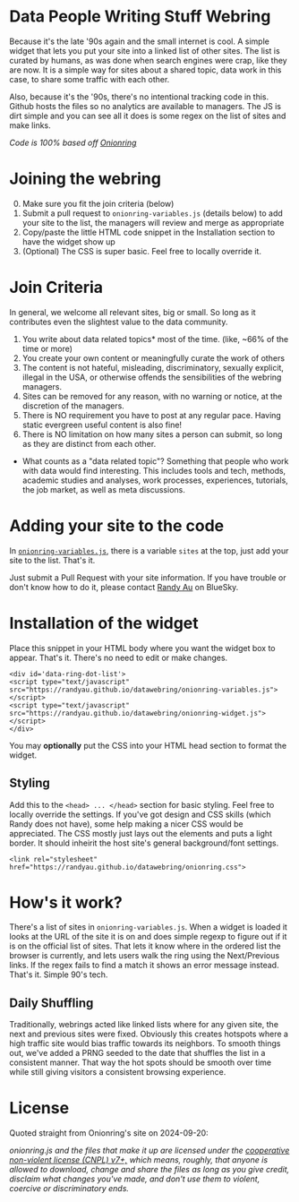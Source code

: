# Data People Writing Stuff Webring

Because it's the late '90s again and the small internet is cool.
A simple widget that lets you put your site into a linked list of other sites. 
The list is curated by humans, as was done when search engines were crap, like they are now.
It is a simple way for sites about a shared topic, data work in this case, to share some traffic with each other.

Also, because it's the '90s, there's no intentional tracking code in this. 
Github hosts the files so no analytics are available to managers. 
The JS is dirt simple and you can see all it does is some regex on the list of sites and make links.

_Code is 100% based off [Onionring](https://garlic.garden/onionring)_

# Joining the webring

0. Make sure you fit the join criteria (below)
1. Submit a pull request to `onionring-variables.js` (details below) to add your site to the list, the managers will review and merge as appropriate
2. Copy/paste the little HTML code snippet in the Installation section to have the widget show up
3. (Optional) The CSS is super basic. Feel free to locally override it.

# Join Criteria

In general, we welcome all relevant sites, big or small. So long as it contributes even the slightest value to the data community.

1. You write about data related topics* most of the time. (like, ~66% of the time or more)
2. You create your own content or meaningfully curate the work of others
3. The content is not hateful, misleading, discriminatory, sexually explicit, illegal in the USA, or otherwise offends the sensibilities of the webring managers.
4. Sites can be removed for any reason, with no warning or notice, at the discretion of the managers.
5. There is NO requirement you have to post at any regular pace. Having static evergreen useful content is also fine!
6. There is NO limitation on how many sites a person can submit, so long as they are distinct from each other.

* What counts as a "data related topic"? Something that people who work with data would find interesting.
This includes tools and tech, methods, academic studies and analyses, work processes, experiences, tutorials, the job market, as well as meta discussions.

# Adding your site to the code

In [`onionring-variables.js`](https://github.com/randyau/datawebring/blob/main/onionring-variables.js#L9), there is a variable `sites` at the top, just add your site to the list. That's it.

Just submit a Pull Request with your site information. 
If you have trouble or don't know how to do it, please contact [Randy Au](https://bsky.app/profile/randyau.com) on BlueSky.

# Installation of the widget

Place this snippet in your HTML body where you want the widget box to appear. That's it.
There's no need to edit or make changes.

```
<div id='data-ring-dot-list'>
<script type="text/javascript" src="https://randyau.github.io/datawebring/onionring-variables.js"></script>
<script type="text/javascript" src="https://randyau.github.io/datawebring/onionring-widget.js"></script>
</div>
```

You may **optionally** put the CSS into your HTML head section to format the widget.

## Styling

Add this to the `<head> ... </head>` section for basic styling. Feel free to locally override the settings.
If you've got design and CSS skills (which Randy does not have), some help making a nicer CSS would be appreciated.
The CSS mostly just lays out the elements and puts a light border. It should inheirit the host site's general background/font settings.


```
<link rel="stylesheet" href="https://randyau.github.io/datawebring/onionring.css">
```

# How's it work?

There's a list of sites in `onionring-variables.js`.
When a widget is loaded it looks at the URL of the site it is on and does simple regexp to figure out if it is on the official list of sites.
That lets it know where in the ordered list the browser is currently, and lets users walk the ring using the Next/Previous links. 
If the regex fails to find a match it shows an error message instead. That's it. Simple 90's tech.

## Daily Shuffling

Traditionally, webrings acted like linked lists where for any given site, the next and previous sites were fixed.
Obviously this creates hotspots where a high traffic site would bias traffic towards its neighbors.
To smooth things out, we've added a PRNG seeded to the date that shuffles the list in a consistent manner. 
That way the hot spots should be smooth over time while still giving visitors a consistent browsing experience.

# License

Quoted straight from Onionring's site on 2024-09-20:

_onionring.js and the files that make it up are licensed under the [cooperative non-violent license (CNPL) v7+,](https://thufie.lain.haus/NPL.html) which means, roughly, that anyone is allowed to download, change and share the files as long as you give credit, disclaim what changes you've made, and don't use them to violent, coercive or discriminatory ends._

